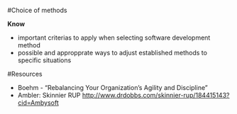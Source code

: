 #Choice of methods

**Know**
* important criterias to apply when selecting software development method
* possible and appropprate ways to adjust established methods to specific situations

#Resources

* Boehm - “Rebalancing Your Organization’s Agility and Discipline”
* Ambler: Skinnier RUP http://www.drdobbs.com/skinnier-rup/184415143?cid=Ambysoft
